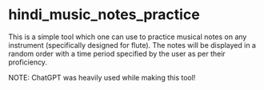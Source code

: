 # hindi_music_notes_practice
This is a simple tool which one can use to practice musical notes on any instrument (specifically designed for flute). The notes will be displayed in a random order with a time period specified by the user as per their proficiency.

NOTE: ChatGPT was heavily used while making this tool!
